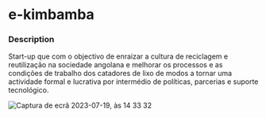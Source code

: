# e-kimbamba

### Description
Start-up que com o objectivo de enraizar a cultura de reciclagem e reutilização na sociedade angolana e melhorar os processos e as condições de trabalho dos catadores de lixo de modos a tornar uma actividade formal e lucrativa por intermédio de políticas, parcerias e suporte tecnológico.

![Captura de ecrã 2023-07-19, às 14 33 32](https://github.com/Seratooo/e-kimbamba/assets/72074975/fe2315a7-438e-46ac-8eac-3802c6cfae4b)
